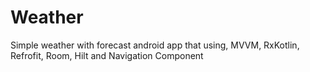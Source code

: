 # Weather
Simple weather with forecast android app that using, MVVM, RxKotlin, Refrofit, Room, Hilt and Navigation Component
